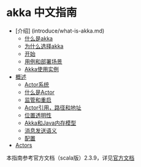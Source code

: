 # akka 中文指南

* [介绍] (introduce/what-is-akka.md)
    * [什么是akka](introduce/what-is-akka.md)
    * [为什么选择akka](introduce/why-akka.md)
    * [开始](introduce/getting-start.md)
    * [用例和部署场景](introduce/use-case-deployment-scenarios.md)
    * [Akka使用实例](introduce/examples-of-use-cases-for-Akka.md)
* [概述](general/actor-systems.md)
    * [Actor系统](general/actor-systems.md)
    * [什么是Actor](general/what-is-an-actor.md)
    * [监管和重启](general/supervision-and-monitoring.md)
    * [Actor引用，路径和地址](general/actor-references-paths-and-addresses.md)
    * [位置透明性](general/location-transparency.md)
    * [Akka和Java内存模型](general/akka-and-the-java-memory-model.md)
    * [消息发送语义](general/message-delivery-reliability.md)
    * [配置](general/configuration.md)
* [Actors](actors/actors.md)

本指南参考官方文档（scala版）2.3.9，详见[官方文档](http://akka.io/docs/)

